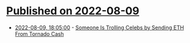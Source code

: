 # [Published on 2022-08-09](index.md)

* [2022-08-09, 18:05:00](https://it.slashdot.org/story/22/08/09/185255/someone-is-trolling-celebs-by-sending-eth-from-tornado-cash?utm_source=rss1.0mainlinkanon&utm_medium=feed) - [Someone Is Trolling Celebs by Sending ETH From Tornado Cash](https://it.slashdot.org/story/22/08/09/185255/someone-is-trolling-celebs-by-sending-eth-from-tornado-cash?utm_source=rss1.0mainlinkanon&utm_medium=feed)
